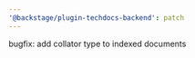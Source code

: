 ```yaml
---
'@backstage/plugin-techdocs-backend': patch
---
```


bugfix: add collator type to indexed documents
